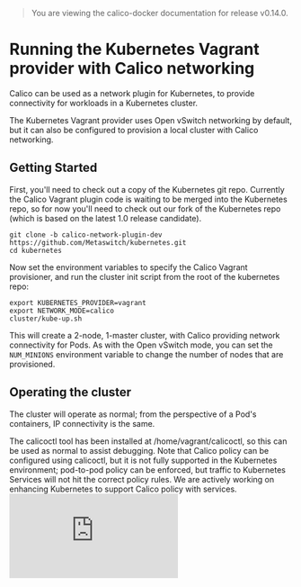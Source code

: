 > You are viewing the calico-docker documentation for release v0.14.0.

# Running the Kubernetes Vagrant provider with Calico networking
Calico can be used as a network plugin for Kubernetes, to provide connectivity for workloads in a Kubernetes cluster.

The Kubernetes Vagrant provider uses Open vSwitch networking by default, but it can also be configured to provision a local cluster with Calico networking.

## Getting Started
First, you'll need to check out a copy of the Kubernetes git repo. Currently the Calico Vagrant plugin code is waiting to be merged into the Kubernetes repo, so for now you'll need to check out our fork of the Kubernetes repo (which is based on the latest 1.0 release candidate).
```
git clone -b calico-network-plugin-dev https://github.com/Metaswitch/kubernetes.git
cd kubernetes
```

Now set the environment variables to specify the Calico Vagrant provisioner, and run the cluster init script from the root of the kubernetes repo:
```
export KUBERNETES_PROVIDER=vagrant
export NETWORK_MODE=calico
cluster/kube-up.sh
```

This will create a 2-node, 1-master cluster, with Calico providing network connectivity for Pods. As with the Open vSwitch mode, you can set the `NUM_MINIONS` environment variable to change the number of nodes that are provisioned.

## Operating the cluster
The cluster will operate as normal; from the perspective of a Pod's containers, IP connectivity is the same.

The calicoctl tool has been installed at /home/vagrant/calicoctl, so this can be used as normal to assist debugging. Note that Calico policy can be configured using calicoctl, but it is not fully supported in the Kubernetes environment; pod-to-pod policy can be enforced, but traffic to Kubernetes Services will not hit the correct policy rules. We are actively working on enhancing Kubernetes to support Calico policy with services.
[![Analytics](https://ga-beacon.appspot.com/UA-52125893-3/calico-docker/docs/kubernetes/VagrantProvisioner.md?pixel)](https://github.com/igrigorik/ga-beacon)
